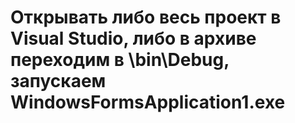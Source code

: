 # Открывать либо весь проект в Visual Studio, либо в архиве переходим в \bin\Debug, запускаем WindowsFormsApplication1.exe

